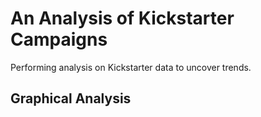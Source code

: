 # An Analysis of Kickstarter Campaigns
Performing analysis on Kickstarter data to uncover trends.
## Graphical Analysis
